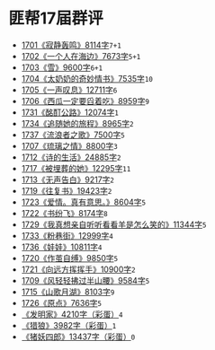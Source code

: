 # 匪帮17届群评

- [1701《寂静轰鸣》8114字](./17/1701.md)`7+1`
- [1702《一个人在海边》7673字](./17/1702.md)`5+1`
- [1703《雪》9600字](./17/1703.md)`6+1`
- [1704《太奶奶的奇妙情书》7535字](./17/1704.md)`10`
- [1705《一声叹息》12711字](./17/1705.md)`6`
- [1706《西瓜一定要舀着吃》8959字](./17/1706.md)`9`
- [1731《酩酊公路》12074字](./17/1731.md)`1`
- [1734《追随她的旅程》8965字](./17/1734.md)`2`
- [1737《流浪者之歌》7500字](./17/1737.md)`5`
- [1707《琉璃之情》8800字](./17/1707.md)`3`
- [1712《诗的生活》24885字](./17/1712.md)`2`
- [1717《被埋葬的她》12295字](./17/1717.md)`11`
- [1713《无声告白》9217字](./17/1713.md)`2`
- [1719《往复书》19423字](./17/1719.md)`2`
- [1723《爱情。真有意思。》8604字](./17/1723.md)`5`
- [1722《书纷飞》8174字](./17/1722.md)`8`
- [1729《我真想亲自听听看看羊是怎么笑的》11344字](./17/1729.md)`5`
- [1733《粉巷街》12999字](./17/1733.md)`4`
- [1736《娃娃》10811字](./17/1736.md)`4`
- [1720《作茧自缚》9850字](./17/1720.md)`5`
- [1721《向远方挥挥手》10900字](./17/1721.md)`2`
- [1709《风轻轻拂过半山腰》9584字](./17/1709.md)`5`
- [1715《山歌月湖》8103字](./17/1715.md)`9`
- [1726《原点》7636字](./17/1726.md)`5`
- [《发明家》4210字（彩蛋）](./17/1799.md)`4`
- [《猎狼》3982字（彩蛋）](./17/1798.md)`1`
- [《猪妖四郎》13437字（彩蛋）](./17/1797.md)`0`
